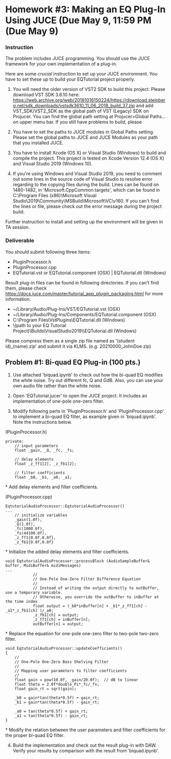 # Homework #3: Making an EQ Plug-In Using JUCE (Due May 9, 11:59 PM (Due May 9)

### Instruction
The problem includes JUCE programming. You should use the JUCE framework for your own implementation of a plug-in.

Here are some *crucial* instruction to set up your JUCE environment. You have to set these up to build your EQTutorial project properly.
1. You will need the older version of VST2 SDK to build this project. Please download VST SDK 3.6.10 here: https://web.archive.org/web/20181016150224/https://download.steinberg.net/sdk_downloads/vstsdk3610_11_06_2018_build_37.zip and add VST\_SDK/VST2\_SDK as the global path of VST (Legacy) SDK on Projucer. You can find the global path setting at Projucer\>Global Paths... on upper menu bar. If you still have problems to build, please 

2. You have to set the paths to JUCE modules in Global Paths setting. Please set the global paths to JUCE and JUCE Modules as your path that you installed JUCE.

3. You have to install Xcode (OS X) or Visual Studio (Windows) to build and compile the project. This project is tested on Xcode Version 12.4 (OS X) and Visual Studio 2019 (Windows 10).

4. If you're using Windows and Visual Studio 2019, you need to comment out some lines in the source code of Visual Studio to resolve error regarding to the copying files during the build. Lines can be found on 1480-1482, in 'Microsoft.CppCommon.targets', which can be found in C:\Program Files (x86)\Microsoft Visual Studio\2019\Community\MSBuild\Microsoft\VC\v160. If you can't find the lines or file, please check out the error message during the project build. 

Further instruction to install and setting up the environment will be given in TA session.

### Deliverable 
You should submit following three items:
<ul>
<li>PluginProcessor.h</li>
<li>PluginProcessor.cpp</li>
<li>EQTutorial.vst or EQTutorial.component (OSX) | EQTutorial.dll (Windows)</li>
</ul>

Result plug-in files can be found in following directories. If you can't find them, please check https://docs.juce.com/master/tutorial_app_plugin_packaging.html for more information.
<ul>
<li>~/Library/Audio/Plug-Ins/VST/EQTutorial.vst (OSX)</li>
<li>~/Library/Audio/Plug-Ins/Components/EQTutorial.component (OSX)</li>
<li>C:\Program Files\VstPlugins\EQTutorial.dll (Windows)</li>
<li>\(path to your EQ Tutorial Project)\Builds\VisualStudio2019\\EQTutorial.dll (Windows)</li>
</ul>

Please compress them as a single zip file named as '(student id)\_(name).zip' and submit it via KLMS. (e.g. 20210000\_JohnDoe.zip)

## Problem #1: Bi-quad EQ Plug-in (100 pts.)

1. Use attached 'biquad.ipynb' to check out how the bi-quad EQ modifies the white noise. Try out different fc, Q and GdB. Also, you can use your own audio file rather than the white noise. 

2. Open 'EQTutorial.jucer' to open the JUCE project. It includes an implementation of one-pole one-zero filter.

3. Modify following parts in 'PluginProcessor.h' and 'PluginProcessor.cpp' to implement a bi-quad EQ filter, as example given in 'biquad.ipynb'. Note the instructions below.

(PluginProcessor.h)
```
private:
    // input parameters
    float _gain, _Q, _fc, _fs;
    
    // delay elements
    float _z_ff1[2], _z_fb1[2];

    // filter coefficients
    float _b0, _b1, _a0, _a1;
```
\* Add delay elements and filter coefficients.

(PluginProcessor.cpp)
```
EqtutorialAudioProcessor::EqtutorialAudioProcessor()
...
    // initialize variables
    _gain(1.0f),
    _Q(1.0f),
    _fc(1000.0f),
    _fs(44100.0f),
    _z_ff1{0.0f,0.0f},
    _z_fb1{0.0f,0.0f}
```
\* Initialize the added delay elements and filter coefficients.

```
void EqtutorialAudioProcessor::processBlock (AudioSampleBuffer& buffer, MidiBuffer& midiMessages)
...
            //
            // One-Pole One-Zero Filter Difference Equation
            //
            // Instead of writing the output directly to outBuffer, use a temporary variable.
            // Otherwise, you override the outBuffer to inBuffer at the time index
            float output = (_b0*inBuffer[n] + _b1*_z_ff1[ch] - _a1*_z_fb1[ch] )/_a0;
            _z_fb1[ch] = output;
            _z_ff1[ch] = inBuffer[n];
            outBuffer[n] = output;
```
\* Replace the equation for one-pole one-zero filter to two-pole two-zero filter.

```
void EqtutorialAudioProcessor::updateCoefficients()
{
    //
    // One-Pole One-Zero Bass Shelving Filter
    //
    // Mapping user parameters to filter coefficients
    //
    float gain = pow(10.0f, _gain/20.0f);  // dB to linear
    float theta = 2.0f*double_Pi*_fc/_fs;
    float gain_rt = sqrt(gain);

    _b0 = gain*tan(theta*0.5f) + gain_rt;
    _b1 = gain*tan(theta*0.5f) - gain_rt;
    
    _a0 = tan(theta*0.5f) + gain_rt;
    _a1 = tan(theta*0.5f) - gain_rt;
}
```
\* Modify the relation between the user parameters and filter coefficients for the proper bi-quad EQ filter.

4. Build the implementation and check out the result plug-in with DAW. Verify your results by comparison with the result from 'biquad.ipynb'.
